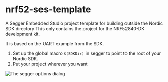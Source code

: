 # nrf52-ses-template
A Segger Embedded Studio project template for building outside the Nordic SDK directory
This only contains the project for the NRF52840-DK development kit.

It is based on the UART example from the SDK.

1. Set up the global macro `$(SDKDir)` in segger to point to the root of your Nordic SDK.
2. Put your project wherever you want

![The segger options dialog](https://i.imgur.com/M7c6d4s.png "Setting global macro")
